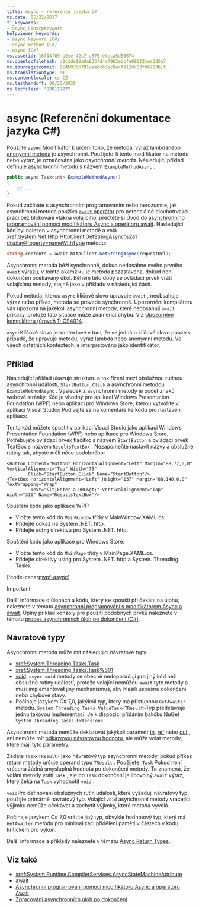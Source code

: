 ```yaml
---
title: Async – reference jazyka C#
ms.date: 05/22/2017
f1_keywords:
- async_CSharpKeyword
helpviewer_keywords:
- async keyword [C#]
- async method [C#]
- async [C#]
ms.assetid: 16f14f09-b2ce-42c7-a875-e4eca5d50674
ms.openlocfilehash: d2c1de12a0a836fd4a7962ebbfe890f21ea3d5a7
ms.sourcegitcommit: 9c45035b781caebc63ec8ecf912dc83fb6723b1f
ms.translationtype: MT
ms.contentlocale: cs-CZ
ms.lasthandoff: 08/25/2020
ms.locfileid: "88811727"
---
```

# <a name="async-c-reference"></a>async (Referenční dokumentace jazyka C#)

Použijte `async` Modifikátor k určení toho, že metoda, [výraz lambda](../operators/lambda-expressions.md)nebo [anonymní metoda](../operators/delegate-operator.md) je asynchronní. Použijete-li tento modifikátor na metodu nebo výraz, je označována jako *asynchronní metoda*. Následující příklad definuje asynchronní metodu s názvem `ExampleMethodAsync` :

```csharp
public async Task<int> ExampleMethodAsync()
{
    //...
}
```

Pokud začínáte s asynchronním programováním nebo nerozumíte, jak asynchronní metoda používá [ `await` operátor](../operators/await.md) pro potenciálně dlouhotrvající práci bez blokování vlákna volajícího, přečtěte si Úvod do [asynchronního programování pomocí modifikátoru Async a operátoru await](../../programming-guide/concepts/async/index.md). Následující kód byl nalezen v asynchronní metodě a volá <xref:System.Net.Http.HttpClient.GetStringAsync%2a?displayProperty=nameWithType> metodu:

```csharp
string contents = await httpClient.GetStringAsync(requestUrl);
```

Asynchronní metoda běží synchronně, dokud nedosáhne svého prvního `await` výrazu, v tomto okamžiku je metoda pozastavena, dokud není dokončen očekávaný úkol. Během této doby se ovládací prvek vrátí volajícímu metody, stejně jako v příkladu v následující části.

Pokud metoda, kterou `async` klíčové slovo upravuje `await` , neobsahuje výraz nebo příkaz, metoda se provede synchronně. Upozornění kompilátoru vás upozorní na jakékoli asynchronní metody, které neobsahují `await` příkazy, protože tato situace může znamenat chybu. Viz [Upozornění kompilátoru (úroveň 1) CS4014](../compiler-messages/cs4014.md).

 `async`Klíčové slovo je kontextové v tom, že se jedná o klíčové slovo pouze v případě, že upravuje metodu, výraz lambda nebo anonymní metodu. Ve všech ostatních kontextech je interpretováno jako identifikátor.

## <a name="example"></a>Příklad
Následující příklad ukazuje strukturu a tok řízení mezi obslužnou rutinou asynchronní události, `StartButton_Click` a asynchronní metodou `ExampleMethodAsync` . Výsledek z asynchronní metody je počet znaků webové stránky. Kód je vhodný pro aplikaci Windows Presentation Foundation (WPF) nebo aplikaci pro Windows Store, kterou vytvoříte v aplikaci Visual Studio; Podívejte se na komentáře ke kódu pro nastavení aplikace.

Tento kód můžete spustit v aplikaci Visual Studio jako aplikaci Windows Presentation Foundation (WPF) nebo aplikace pro Windows Store. Potřebujete ovládací prvek tlačítko s názvem `StartButton` a ovládací prvek TextBox s názvem `ResultsTextBox` . Nezapomeňte nastavit názvy a obslužné rutiny tak, abyste měli něco podobného:

```xaml
<Button Content="Button" HorizontalAlignment="Left" Margin="88,77,0,0" VerticalAlignment="Top" Width="75"
        Click="StartButton_Click" Name="StartButton"/>
<TextBox HorizontalAlignment="Left" Height="137" Margin="88,140,0,0" TextWrapping="Wrap"
         Text="&lt;Enter a URL&gt;" VerticalAlignment="Top" Width="310" Name="ResultsTextBox"/>
```

Spuštění kódu jako aplikace WPF:

- Vložte tento kód do `MainWindow` třídy v MainWindow.XAML.cs.
- Přidejte odkaz na System .NET. http.
- Přidejte `using` direktivu pro System .NET. http.

Spuštění kódu jako aplikace pro Windows Store:

- Vložte tento kód do `MainPage` třídy v MainPage.XAML.cs.
- Přidejte direktivy using pro System .NET. http a System. Threading. Tasks.

[!code-csharp[wpf-async](../../../../samples/snippets/csharp/language-reference/keywords/async/wpf/mainwindow.xaml.cs#1)]

> [!IMPORTANT]
> Další informace o úlohách a kódu, který se spouští při čekání na úlohu, naleznete v tématu [asynchronní programování s modifikátorem Async a await](../../programming-guide/concepts/async/index.md). Úplný příklad konzoly pro použití podobných prvků naleznete v tématu [proces asynchronních úloh po dokončení (C#)](../../programming-guide/concepts/async/start-multiple-async-tasks-and-process-them-as-they-complete.md).

## <a name="return-types"></a>Návratové typy
Asynchronní metoda může mít následující návratové typy:

- <xref:System.Threading.Tasks.Task>
- <xref:System.Threading.Tasks.Task%601>
- [void](../builtin-types/void.md). `async void` metody se obecně nedoporučují pro jiný kód než obslužné rutiny událostí, protože volající nemůžou `await` tyto metody a musí implementovat jiný mechanismus, aby hlásili úspěšné dokončení nebo chybové stavy.
- Počínaje jazykem C# 7,0, jakýkoli typ, který má přístupnou `GetAwaiter` metodu. `System.Threading.Tasks.ValueTask<TResult>`Typ představuje jednu takovou implementaci. Je k dispozici přidáním balíčku NuGet `System.Threading.Tasks.Extensions` .

Asynchronní metoda nemůže deklarovat jakýkoli parametr [in](./in-parameter-modifier.md), [ref](./ref.md) nebo [out](./out-parameter-modifier.md) , ani nemůže mít [odkazovou návratovou hodnotu](../../programming-guide/classes-and-structs/ref-returns.md), ale může volat metody, které mají tyto parametry.

Zadáte `Task<TResult>` jako návratový typ asynchronní metody, pokud příkaz [return](./return.md) metody určuje operand typu `TResult` . Použijete, `Task` Pokud není vrácena žádná smysluplná hodnota po dokončení metody. To znamená, že volání metody vrátí `Task` , ale po `Task` dokončení je libovolný `await` výraz, který čeká na `Task` vyhodnotit `void` .

`void`Pro definování obslužných rutin událostí, které vyžadují návratový typ, použijte primárně návratový typ. Volající `void` asynchronní metody vracející výjimku nemůže očekávat a zachytit výjimky, které metoda vyvolá.

Počínaje jazykem C# 7,0 vrátíte jiný typ, obvykle hodnotový typ, který má `GetAwaiter` metodu pro minimalizaci přidělení paměti v částech v kódu kritickém pro výkon.

Další informace a příklady naleznete v tématu [Async Return Types](../../programming-guide/concepts/async/async-return-types.md).

## <a name="see-also"></a>Viz také

- <xref:System.Runtime.CompilerServices.AsyncStateMachineAttribute>
- [await](../operators/await.md)
- [Asynchronní programování pomocí modifikátoru Async a operátoru Await](../../programming-guide/concepts/async/index.md)
- [Zpracování asynchronních úloh po dokončení](../../programming-guide/concepts/async/start-multiple-async-tasks-and-process-them-as-they-complete.md)

